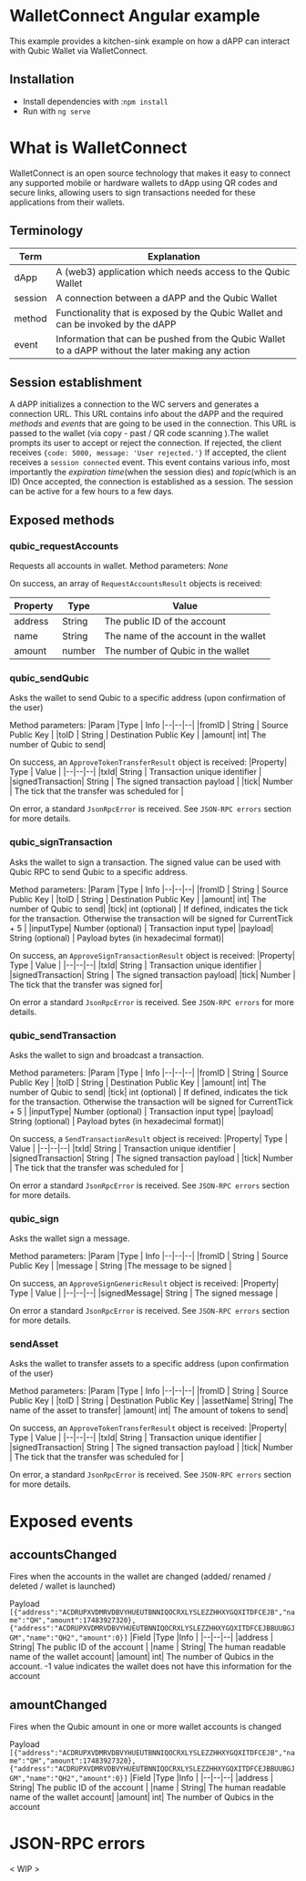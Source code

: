 # WalletConnect Angular example

This example provides a kitchen-sink example on how a dAPP can interact with Qubic Wallet via WalletConnect.

## Installation

- Install dependencies with :`npm install`
- Run with `ng serve`

# What is WalletConnect

WalletConnect is an open source technology that makes it easy to connect any supported mobile or hardware wallets to dApp using QR codes and secure links, allowing users to sign transactions needed for these applications from their wallets.

## Terminology

| Term    | Explanation                                                                                        |
| ------- | -------------------------------------------------------------------------------------------------- |
| dApp    | A (web3) application which needs access to the Qubic Wallet                                        |
| session | A connection between a dAPP and the Qubic Wallet                                                   |
| method  | Functionality that is exposed by the Qubic Wallet and can be invoked by the dAPP                   |
| event   | Information that can be pushed from the Qubic Wallet to a dAPP without the later making any action |

## Session establishment

A dAPP initializes a connection to the WC servers and generates a connection URL. This URL contains info about the dAPP and the required _methods_ and _events_ that are going to be used in the connection. This URL is passed to the wallet (via copy - past / QR code scanning ).The wallet prompts its user to accept or reject the connection.
If rejected, the client receives
`{code: 5000, message: 'User rejected.'}`
If accepted, the client receives a
`session connected` event. This event contains various info, most importantly the _expiration time_(when the session dies) and _topic_(which is an ID)
Once accepted, the connection is established as a session. The session can be active for a few hours to a few days.

## Exposed methods

### qubic_requestAccounts

Requests all accounts in wallet.
Method parameters: _None_

On success, an array of `RequestAccountsResult` objects is received:

| Property | Type   | Value                                 |
| -------- | ------ | ------------------------------------- |
| address  | String | The public ID of the account          |
| name     | String | The name of the account in the wallet |
| amount   | number | The number of Qubic in the wallet     |

### qubic_sendQubic

Asks the wallet to send Qubic to a specific address (upon confirmation of the user)

Method parameters:
|Param |Type | Info
|--|--|--|
|fromID | String | Source Public Key |
|toID | String | Destination Public Key |
|amount| int| The number of Qubic to send|

On success, an `ApproveTokenTransferResult` object is received:
|Property| Type | Value |
|--|--|--|
|txId| String | Transaction unique identifier |
|signedTransaction| String | The signed transaction payload |
|tick| Number | The tick that the transfer was scheduled for |

On error, a standard `JsonRpcError` is received. See `JSON-RPC errors` section for more details.

### qubic_signTransaction

Asks the wallet to sign a transaction. The signed value can be used with Qubic RPC to send Qubic to a specific address.

Method parameters:
|Param |Type | Info
|--|--|--|
|fromID | String | Source Public Key |
|toID | String | Destination Public Key |
|amount| int| The number of Qubic to send|
|tick| int (optional) | If defined, indicates the tick for the transaction. Otherwise the transaction will be signed for CurrentTick + 5 |
|inputType|	Number (optional) | Transaction input type|
|payload| String (optional) | Payload bytes (in hexadecimal format)|

On success, an `ApproveSignTransactionResult` object is received:
|Property| Type | Value |
|--|--|--|
|txId| String | Transaction unique identifier |
|signedTransaction| String | The signed transaction payload|
|tick| Number | The tick that the transfer was signed for|


On error a standard `JsonRpcError` is received. See `JSON-RPC errors` for more details.

### qubic_sendTransaction

Asks the wallet to sign and broadcast a transaction.

Method parameters:
|Param |Type | Info
|--|--|--|
|fromID | String | Source Public Key |
|toID | String | Destination Public Key |
|amount| int| The number of Qubic to send|
|tick| int (optional) | If defined, indicates the tick for the transaction. Otherwise the transaction will be signed for CurrentTick + 5 |
|inputType|	Number (optional) | Transaction input type|
|payload| String (optional) | Payload bytes (in hexadecimal format)|

On success, a `SendTransactionResult` object is received:
|Property| Type | Value |
|--|--|--|
|txId| String | Transaction unique identifier |
|signedTransaction| String | The signed transaction payload |
|tick| Number | The tick that the transfer was scheduled for |

On error a standard `JsonRpcError` is received. See `JSON-RPC errors` section for more details.

### qubic_sign

Asks the wallet sign a message.

Method parameters:
|Param |Type | Info
|--|--|--|
|fromID | String | Source Public Key |
|message | String |The message to be signed |

On success, an `ApproveSignGenericResult` object is received:
|Property| Type | Value |
|--|--|--|
|signedMessage| String | The signed message |

On error a standard `JsonRpcError` is received. See `JSON-RPC errors` section for more details.

### sendAsset

Asks the wallet to transfer assets to a specific address (upon confirmation of the user)

Method parameters:
|Param |Type | Info
|--|--|--|
|fromID | String | Source Public Key |
|toID | String | Destination Public Key |
|assetName| String| The name of the asset to transfer|
|amount| int| The amount of tokens to send|

On success, an `ApproveTokenTransferResult` object is received:
|Property| Type | Value |
|--|--|--|
|txId| String | Transaction unique identifier |
|signedTransaction| String | The signed transaction payload |
|tick| Number | The tick that the transfer was scheduled for |

On error, a standard `JsonRpcError` is received. See `JSON-RPC errors` section for more details.


# Exposed events

## accountsChanged

Fires when the accounts in the wallet are changed (added/ renamed / deleted / wallet is launched)

Payload
`[{"address":"ACDRUPXVDMRVDBVYHUEUTBNNIQOCRXLYSLEZZHHXYGQXITDFCEJB","name":"QH","amount":17483927320},{"address":"ACDRUPXVDMRVDBVYHUEUTBNNIQOCRXLYSLEZZHHXYGQXITDFCEJBBUUBGJGM","name":"QH2","amount":0}]`
|Field |Type |Info |
|--|--|--|
|address | String| The public ID of the account |
|name | String| The human readable name of the wallet account|
|amount| int| The number of Qubics in the account. -1 value indicates the wallet does not have this information for the account

## amountChanged

Fires when the Qubic amount in one or more wallet accounts is changed

Payload
`[{"address":"ACDRUPXVDMRVDBVYHUEUTBNNIQOCRXLYSLEZZHHXYGQXITDFCEJB","name":"QH","amount":17483927320},{"address":"ACDRUPXVDMRVDBVYHUEUTBNNIQOCRXLYSLEZZHHXYGQXITDFCEJBBUUBGJGM","name":"QH2","amount":0}]`
|Field |Type |Info |
|--|--|--|
|address | String| The public ID of the account |
|name | String| The human readable name of the wallet account|
|amount| int| The number of Qubics in the account

# JSON-RPC errors
< WIP >